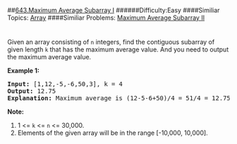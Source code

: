 ##[643.Maximum Average Subarray I](https://leetcode.com/problems/maximum-average-subarray-i/description/ "643.Maximum Average Subarray I")
######Difficulty:Easy
####Similiar Topics:
  [Array](https://leetcode.com//tag/array)
####Similiar Problems:
  [Maximum Average Subarray II](https://leetcode.com//problems/maximum-average-subarray-ii)
<div class="question-description__3U1T" style="padding-top: 10px;"><div><p>
Given an array consisting of <code>n</code> integers, find the contiguous subarray of given length <code>k</code> that has the maximum average value. And you need to output the maximum average value.
</p>

<p><b>Example 1:</b><br/>
</p><pre><b>Input:</b> [1,12,-5,-6,50,3], k = 4
<b>Output:</b> 12.75
<b>Explanation:</b> Maximum average is (12-5-6+50)/4 = 51/4 = 12.75
</pre>
<p/>

<p><b>Note:</b><br/>
</p><ol>
<li>1 &lt;= <code>k</code> &lt;= <code>n</code> &lt;= 30,000.</li>
<li>Elements of the given array will be in the range [-10,000, 10,000].</li>
</ol>
<p/></div></div><div> </div><div> </div><div> </div><div> </div><div> </div><div> </div><div> </div><div> </div><div> </div><div> </div><div> </div><div> </div><div> </div><div> </div><div> </div><div> </div><div> </div><div> </div><div> </div><div> </div><div> </div><div> </div><div> </div><div> </div><div> </div><div> </div><div> </div><div> </div><div> </div><div> </div><div> </div><div> </div><div> </div><div> </div><div> </div><div> </div><div> </div><div> </div><div> </div><div> </div><div> </div><div> </div><div> </div><div> </div><div> </div><div> </div><div> </div><div> </div><div> </div><div> </div><div> </div><div> </div><div> </div><div> </div><div> </div><div> </div><div> </div><div> </div><div> </div><div> </div><div> </div><div> </div><div> </div><div> </div><div> </div><div> </div><div> </div><div> </div><div> </div><div> </div><div> </div><div> </div><div> </div><div> </div><div> </div><div> </div><div> </div><div> </div><div> </div><div> </div><div> </div><div> </div><div> </div><div> </div><div> </div><div> </div><div> </div><div> </div><div> </div><div> </div><div> </div><div> </div><div> </div><div> </div><div> </div><div> </div><div> </div><div> </div><div> </div><div> </div><div> </div><div> </div><div> </div><div> </div><div> </div><div> </div><div> </div><div> </div><div> </div><div> </div><div> </div><div> </div>